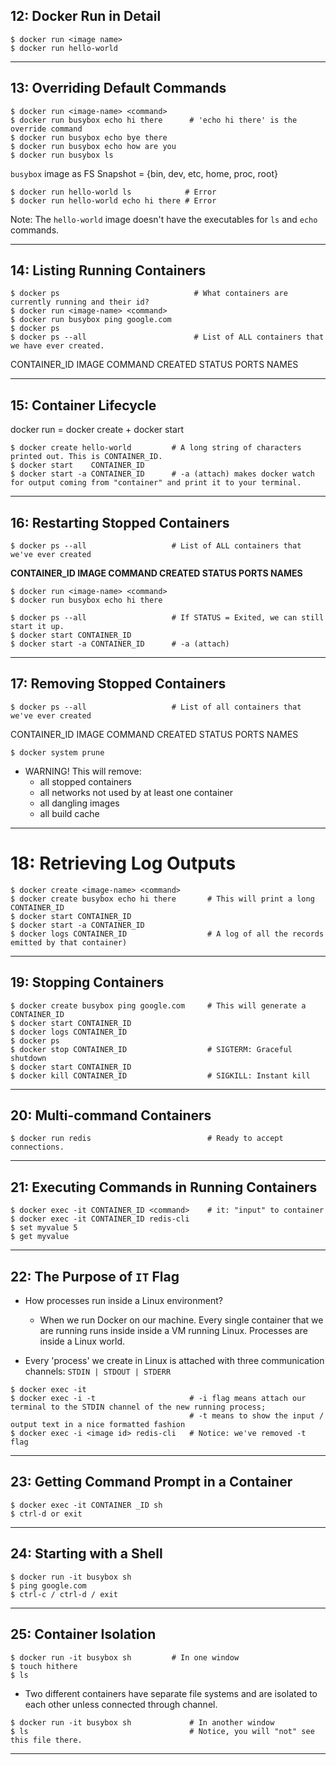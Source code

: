 ## 12: Docker Run in Detail

```
$ docker run <image name>
$ docker run hello-world
```

***

## 13: Overriding Default Commands

```
$ docker run <image-name> <command>
$ docker run busybox echo hi there      # 'echo hi there' is the override command
$ docker run busybox echo bye there
$ docker run busybox echo how are you
$ docker run busybox ls
```

`busybox` image as FS Snapshot = {bin, dev, etc, home, proc, root}

```
$ docker run hello-world ls            # Error
$ docker run hello-world echo hi there # Error
```

Note: The `hello-world` image doesn't have the executables for `ls` and `echo` commands.

***

## 14: Listing Running Containers

```
$ docker ps                              # What containers are currently running and their id?
$ docker run <image-name> <command>
$ docker run busybox ping google.com
$ docker ps
$ docker ps --all                        # List of ALL containers that we have ever created.
```

CONTAINER_ID    IMAGE   COMMAND CREATED STATUS  PORTS   NAMES

***

## 15: Container Lifecycle

docker run = docker create + docker start

```
$ docker create hello-world         # A long string of characters printed out. This is CONTAINER_ID.
$ docker start    CONTAINER_ID
$ docker start -a CONTAINER_ID      # -a (attach) makes docker watch for output coming from "container" and print it to your terminal.
```

***

## 16: Restarting Stopped Containers

```
$ docker ps --all                   # List of ALL containers that we've ever created
```

**CONTAINER_ID        IMAGE       COMMAND     CREATED     STATUS      PORTS   NAMES**

```
$ docker run <image-name> <command>
$ docker run busybox echo hi there
```

```
$ docker ps --all                   # If STATUS = Exited, we can still start it up.
$ docker start CONTAINER_ID
$ docker start -a CONTAINER_ID      # -a (attach)
```

***

## 17: Removing Stopped Containers

```
$ docker ps --all			        # List of all containers that we've ever created
```

CONTAINER_ID    IMAGE   COMMAND CREATED STATUS  PORTS   NAMES

```
$ docker system prune
```

* WARNING! This will remove:
  - all stopped containers
  - all networks not used by at least one container
  - all dangling images
  - all build cache

***

# 18: Retrieving Log Outputs

```
$ docker create <image-name> <command>
$ docker create busybox echo hi there       # This will print a long CONTAINER_ID
$ docker start CONTAINER_ID
$ docker start -a CONTAINER_ID
$ docker logs CONTAINER_ID                  # A log of all the records emitted by that container)
```

***

## 19: Stopping Containers

```
$ docker create busybox ping google.com 	# This will generate a CONTAINER_ID
$ docker start CONTAINER_ID
$ docker logs CONTAINER_ID
$ docker ps
$ docker stop CONTAINER_ID                  # SIGTERM: Graceful shutdown
$ docker start CONTAINER_ID
$ docker kill CONTAINER_ID                  # SIGKILL: Instant kill
```

***

## 20: Multi-command Containers

```
$ docker run redis                          # Ready to accept connections. 
```

***

## 21: Executing Commands in Running Containers

```
$ docker exec -it CONTAINER_ID <command>    # it: "input" to container
$ docker exec -it CONTAINER_ID redis-cli
$ set myvalue 5
$ get myvalue
```

***

## 22: The Purpose of `IT` Flag

* How processes run inside a Linux environment? 
  - When we run Docker on our machine. Every single container that we are running runs inside inside a VM running Linux. Processes are inside a Linux world.

* Every 'process' we create in Linux is attached with three communication channels: `STDIN | STDOUT | STDERR`

```
$ docker exec -it 
$ docker exec -i -t                     # -i flag means attach our terminal to the STDIN channel of the new running process; 
		                                # -t means to show the input / output text in a nice formatted fashion
$ docker exec -i <image id> redis-cli   # Notice: we've removed -t flag
```

***

## 23: Getting Command Prompt in a Container

```
$ docker exec -it CONTAINER _ID sh
$ ctrl-d or exit
```

***

## 24: Starting with a Shell

```
$ docker run -it busybox sh
$ ping google.com
$ ctrl-c / ctrl-d / exit
```

***

## 25: Container Isolation

```
$ docker run -it busybox sh         # In one window
$ touch hithere
$ ls
```

* Two different containers have separate file systems and are isolated to each other unless connected through channel.

```
$ docker run -it busybox sh             # In another window
$ ls                                    # Notice, you will "not" see this file there.
```

***
